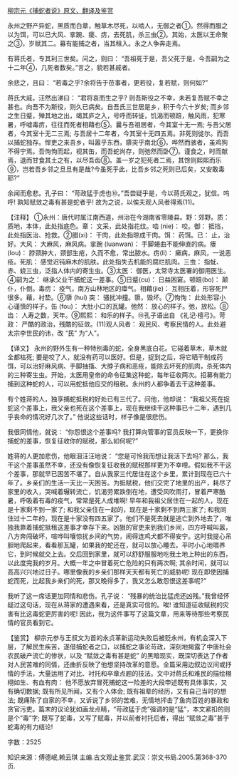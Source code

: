 [柳宗元《捕蛇者说》原文、翻译及鉴赏](https://www.vrrw.net/wx/14121.html)

永州之野产异蛇，黑质而白章，触草木尽死，以啮人，无御之者①。然得而腊之以为饵，可以已大风、挛踠、瘘、疠，去死肌，杀三虫②。其始，太医以王命聚之③，岁赋其二。募有能捕之者，当其租入。永之人争奔走焉。

有蒋氏者，专其利三世矣。问之，则曰： “吾祖死于是，吾父死于是，今吾嗣为之十二年④，几死者数矣。”言之，貌若甚戚者。

余悲之，且曰： “若毒之乎?余将告于莅事者，更若役，复若赋，则何如?”

蒋氏大戚，汪然出涕曰： “君将哀而生之乎? 则吾斯役之不幸，未若复吾赋不幸之甚也。向吾不为斯役，则久已病矣。自吾氏三世居是乡，积于今六十岁矣; 而乡邻之生日蹙，殚其地之出，竭其庐之入，号呼而转徙，饥渴而顿踣，触风雨，犯寒暑，呼嘘毒疠，往往而死者相藉也⑤。曩与吾祖居者，今其室十无一焉; 与吾父居者，今其室十无二三焉; 与吾居十二年者，今其室十无四五焉。非死则徙尔。而吾以捕蛇独存。悍吏之来吾乡，叫嚣乎东西，隳突乎南北⑥，哗然而骇者，虽鸡狗不得宁焉。吾恂恂而起，视其缶，而吾蛇尚存，则弛然而卧⑦。谨食之，时而献焉，退而甘食其土之有，以尽吾齿⑧。盖一岁之犯死者二焉，其馀则熙熙而乐⑨，岂若吾乡邻之旦旦有是哉?今虽死乎此，比吾乡邻之死则已后矣，又安敢毒耶?”

余闻而愈悲。孔子曰： “苛政猛于虎也⑩。”吾尝疑乎是，今以蒋氏观之，犹信。呜呼! 孰知赋敛之毒有甚是蛇者乎! 故为之说，以俟夫观人风者得焉(11)。

【注释】 ①永州：唐代时属江南西道，州治在今湖南省零陵县。野：郊野。质： 质地，本体，此处指底色。章： 文采，此处指花纹。啮 (nie)： 咬。御： 抵挡，此处指医治、抢救。②腊(xi)： 干肉，此处指晾成干肉。饵： 药饵。已： 止，治好。大风： 大麻风，麻风病。挛踠 (luanwan)： 手脚蜷曲不能伸直的病。瘘(lou)： 脖颈肿大，颈部生疮，久而不愈，常出脓水。疠(li)： 癞病，麻风，一说恶疮。死肌： 感觉迟钝麻木的肌肤。此处指失去机能的腐烂肌肉。三虫： 指蚘、赤、蛲三虫，泛指人体内的寄生虫。③太医： 御医，太常寺太医署的御用医生。④嗣为之： 继承父业干捕蛇这一差事。⑤日蹙(cu)： 日益困窘。顿踣(bo)： 颠仆，仆倒。毒疠： 疫气，南方山林地区的瘴气。相藉(jie)： 互相压着，形容死尸很多。藉，衬垫。⑥隳 (hui) 突： 骚扰冲撞。隳，毁坏。⑦恂恂： 此处形容小心谨慎的样子。缶 (fou)： 大肚小口的瓦罐。弛然： 放心的样子。弛，放松。⑧齿： 人寿之数，天年。⑨熙熙： 和乐的样子。⑩孔子语出自 《礼记·檀弓》。苛政： 严酷的政治，残酷的征敛。(11)观人风者： 观民风、考察民情的人。此处避太宗李世民的讳，改 “民” 为“人”。



【译文】 永州的野外生有一种特别毒的蛇，全身黑底白花。它碰着草木，草木就全都枯死; 要是咬了人，就没有药可以医好。但是，捉到之后，将它晒干制成药饵，可以治好麻风病、手脚抽搐、大脖子病和恶疮，能除去坏死的肌肉，杀死体内的三种寄生虫。开始，太医用皇帝的命令征集这种蛇，每年征收两次。招募有能力捕到这种蛇的人，可以用蛇抵他应交的租税。永州的人都争着去干这种差事。

有个姓蒋的人，独享捕蛇抵税的好处已有三代了。问他，他却说： “我祖父死在捉蛇这个差事上，我父亲也死在这个差事上，现在我继续干这种事已十二年，遇到几乎丧命的情况好几次了。” 他说这些话时，样子像是很悲伤。

我很同情他，就说： “你怨恨这个差事吗? 我打算向管事的官员反映一下，更换你捕蛇的差事，恢复征收你的赋税，那么如何呢?”

姓蒋的人更加悲伤，他眼泪汪汪地说： “您是可怜我而想让我活下去吗? 那么，我干这个差事虽然不幸，还没有像恢复征收我的赋税那样更为不幸哩。假如我不干这个差事，那就早已困苦不堪了。自从我家三代居住在这个乡里，累计到现在已六十年了。乡亲们的生活一天比一天困苦。为抵赋税，他们交完了地里的出产，耗尽了家里的收入，哭喊着辗转流亡，饥渴劳累跌倒在地，遭受风吹雨打，冒着严寒酷暑，呼吸着有毒的疫气，常常是死人成堆啊! 早年和我祖父居住在一起的人，现在是十家剩不到一家了; 和我父亲住在一起的，现在是十家剩不到两三家了; 和我同住过十二年的，现在是十家没有四五家了。他们不是死去就是逃亡到外地去了，唯独我靠着捕蛇抵租这差事才幸存下来。凶狠的官吏来到我们乡间，四方呼喊叫嚣，八方奔闯破坏，喧哗叫嚷惊扰乡间的气势，闹得连鸡犬都不得安宁。这时我提心吊胆地爬起来，看看那瓦罐，如果我的蛇还在，就可以放心睡去。平时小心地喂养它，到时候就交上去。交后回到家里，就可以舒舒服服地吃我土地上种出的东西，以此度完我的岁月。大概一年之中冒着死亡危险的只有两次啊; 其余时间，就可以高高兴兴地过日子。哪里像我的乡亲们那样天天都有死亡的威胁呢! 现在即使因捕蛇而死，比起我乡亲们的死，那又晚得多了，我又怎么敢怨恨这差事呢?”

我听了这一席话更加同情和悲伤。孔子说： “残暴的统治比猛虎还凶残。”我曾经怀疑过这句话，现在从蒋家的遭遇来看，还是真实可信的。唉! 谁知道征收赋税的灾害有比这毒蛇更厉害的呢! 因此，我为这件事写了这篇文章，用来等待那些考察民情的官员看到它。

【鉴赏】 柳宗元参与王叔文为首的永贞革新运动失败后被贬永州，有机会深入下层，了解民生疾苦，遂借捕蛇者之口，以捕蛇之事论苛政，深刻地揭露了中唐社会农民破产流亡的惨状，以及 “赋敛之毒有甚是蛇” 的黑暗现实，既深切表达了作者对人民苦难的同情，还曲折反映了他想坚持改革的意愿。全篇采用边叙边议间或抒情的手法，大量运用了对比、衬托和卒章点题的技法。文中对蒋氏和难民的描绘栩栩如生、有血有肉： 他不愿放弃冒死捕蛇这一险差的大段申述既有具体事实，又有确切数据; 既有所见所闻，又有个人体会; 既有祖辈的经历，又有自己当时的想法; 既痛陈了自家的不幸，又诉说了乡邻的苦难，无情地抨击了鱼肉百姓的暴政和贪官污吏。篇末的议论犹如画龙点睛，“苛政猛于虎”强调的是“猛”，本文紧扣的则是个“毒”字; 既写了蛇毒，又写了赋毒，并以前者衬托后者，得出 “赋敛之毒”甚于蛇毒的有力结论!

字数：2525

知识来源：傅德岷,赖云琪 主编.古文观止鉴赏.武汉：崇文书局.2005.第368-370页.


